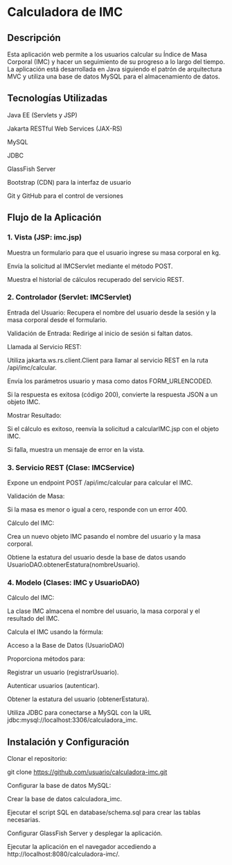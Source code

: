 # Calculadora de IMC

## Descripción

Esta aplicación web permite a los usuarios calcular su Índice de Masa Corporal (IMC) y hacer un seguimiento de su progreso a lo largo del tiempo. La aplicación está desarrollada en Java siguiendo el patrón de arquitectura MVC y utiliza una base de datos MySQL para el almacenamiento de datos.

## Tecnologías Utilizadas

Java EE (Servlets y JSP)

Jakarta RESTful Web Services (JAX-RS)

MySQL

JDBC

GlassFish Server

Bootstrap (CDN) para la interfaz de usuario

Git y GitHub para el control de versiones

## Flujo de la Aplicación

### 1. Vista (JSP: imc.jsp)

Muestra un formulario para que el usuario ingrese su masa corporal en kg.

Envía la solicitud al IMCServlet mediante el método POST.

Muestra el historial de cálculos recuperado del servicio REST.

### 2. Controlador (Servlet: IMCServlet)

Entrada del Usuario: Recupera el nombre del usuario desde la sesión y la masa corporal desde el formulario.

Validación de Entrada: Redirige al inicio de sesión si faltan datos.

Llamada al Servicio REST:

Utiliza jakarta.ws.rs.client.Client para llamar al servicio REST en la ruta /api/imc/calcular.

Envía los parámetros usuario y masa como datos FORM_URLENCODED.

Si la respuesta es exitosa (código 200), convierte la respuesta JSON a un objeto IMC.

Mostrar Resultado:

Si el cálculo es exitoso, reenvía la solicitud a calcularIMC.jsp con el objeto IMC.

Si falla, muestra un mensaje de error en la vista.

### 3. Servicio REST (Clase: IMCService)

Expone un endpoint POST /api/imc/calcular para calcular el IMC.

Validación de Masa:

Si la masa es menor o igual a cero, responde con un error 400.

Cálculo del IMC:

Crea un nuevo objeto IMC pasando el nombre del usuario y la masa corporal.

Obtiene la estatura del usuario desde la base de datos usando UsuarioDAO.obtenerEstatura(nombreUsuario).

### 4. Modelo (Clases: IMC y UsuarioDAO)

Cálculo del IMC:

La clase IMC almacena el nombre del usuario, la masa corporal y el resultado del IMC.

Calcula el IMC usando la fórmula:



Acceso a la Base de Datos (UsuarioDAO)

Proporciona métodos para:

Registrar un usuario (registrarUsuario).

Autenticar usuarios (autenticar).

Obtener la estatura del usuario (obtenerEstatura).

Utiliza JDBC para conectarse a MySQL con la URL jdbc:mysql://localhost:3306/calculadora_imc.

## Instalación y Configuración

Clonar el repositorio:

git clone https://github.com/usuario/calculadora-imc.git

Configurar la base de datos MySQL:

Crear la base de datos calculadora_imc.

Ejecutar el script SQL en database/schema.sql para crear las tablas necesarias.

Configurar GlassFish Server y desplegar la aplicación.

Ejecutar la aplicación en el navegador accediendo a http://localhost:8080/calculadora-imc/.

